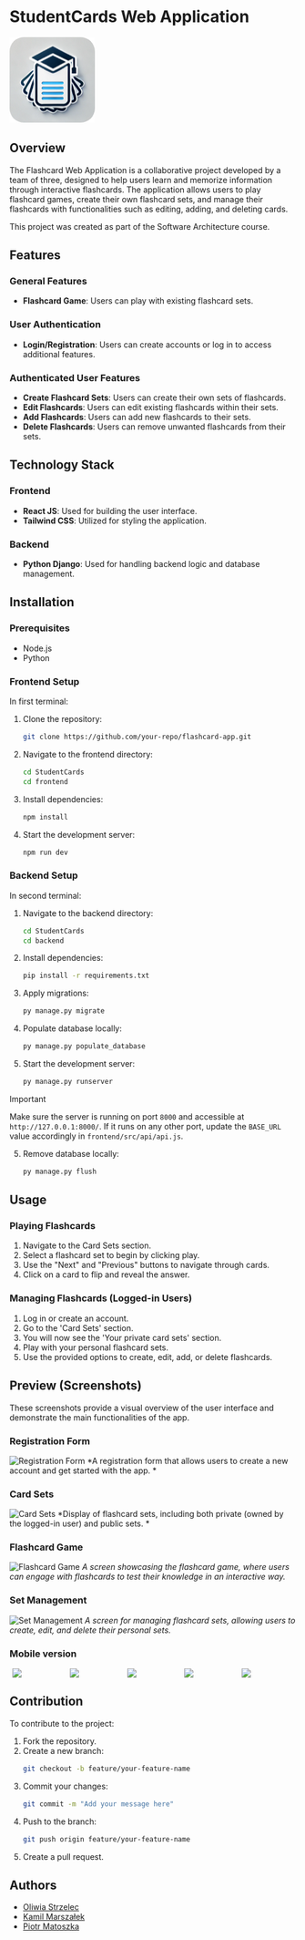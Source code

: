 # StudentCards Web Application

![Logo](frontend/icon.png)

## Overview
The Flashcard Web Application is a collaborative project developed by a team of three, designed to help users learn and memorize information through interactive flashcards. 
The application allows users to play flashcard games, create their own flashcard sets, and manage their flashcards with functionalities such as editing, adding, and deleting cards. 

This project was created as part of the Software Architecture course.

## Features

### General Features
- **Flashcard Game**: Users can play with existing flashcard sets.

### User Authentication
- **Login/Registration**: Users can create accounts or log in to access additional features.

### Authenticated User Features
- **Create Flashcard Sets**: Users can create their own sets of flashcards.
- **Edit Flashcards**: Users can edit existing flashcards within their sets.
- **Add Flashcards**: Users can add new flashcards to their sets.
- **Delete Flashcards**: Users can remove unwanted flashcards from their sets.

## Technology Stack

### Frontend
- **React JS**: Used for building the user interface.
- **Tailwind CSS**: Utilized for styling the application.

### Backend
- **Python Django**: Used for handling backend logic and database management.

## Installation

### Prerequisites
- Node.js
- Python

### Frontend Setup
In first terminal:
1. Clone the repository:
    ```bash
    git clone https://github.com/your-repo/flashcard-app.git
    ```
2. Navigate to the frontend directory:
    ```bash
    cd StudentCards
    cd frontend
    ```
3. Install dependencies:
    ```bash
    npm install
    ```
4. Start the development server:
    ```bash
    npm run dev
    ```

### Backend Setup
In second terminal:
1. Navigate to the backend directory:
    ```bash
    cd StudentCards
    cd backend
    ```
2. Install dependencies:
    ```bash
    pip install -r requirements.txt
    ```
3. Apply migrations:
    ```bash
    py manage.py migrate
    ```
4. Populate database locally:
    ```bash
    py manage.py populate_database
    ```
5. Start the development server:
    ```bash
    py manage.py runserver
    ```

> [!Important]
> Make sure the server is running on port `8000` and accessible at `http://127.0.0.1:8000/`. If it runs on any other port, update the `BASE_URL` value accordingly in `frontend/src/api/api.js`.

    
5. Remove database locally:
    ```bash
    py manage.py flush
    ```

## Usage

### Playing Flashcards
1. Navigate to the Card Sets section.
2. Select a flashcard set to begin by clicking play.
3. Use the "Next" and "Previous" buttons to navigate through cards.
4. Click on a card to flip and reveal the answer.

### Managing Flashcards (Logged-in Users)
1. Log in or create an account.
2. Go to the 'Card Sets' section.
3. You will now see the 'Your private card sets' section.
4. Play with your personal flashcard sets.
5. Use the provided options to create, edit, add, or delete flashcards.
   
## Preview (Screenshots)

These screenshots provide a visual overview of the user interface and demonstrate the main functionalities of the app.

### Registration Form
![Registration Form](https://github.com/user-attachments/assets/63392116-f409-4467-b78d-83e92adda80a)
*A registration form that allows users to create a new account and get started with the app. *

### Card Sets
![Card Sets](https://github.com/user-attachments/assets/a263358b-8e4f-46a0-97a2-62f7427460bd)
*Display of flashcard sets, including both private (owned by the logged-in user) and public sets. *

### Flashcard Game
![Flashcard Game](https://github.com/user-attachments/assets/2f7c69ea-aeb0-4700-9d9b-951edb65d71c)
*A screen showcasing the flashcard game, where users can engage with flashcards to test their knowledge in an interactive way.*

### Set Management
![Set Management](https://github.com/user-attachments/assets/a3574c04-f019-47a8-bba5-07a59d95f984)
*A screen for managing flashcard sets, allowing users to create, edit, and delete their personal sets.*

### Mobile version
<div style="display: flex; justify-content: space-around;">
  <img src="https://github.com/user-attachments/assets/e6d949f6-c902-4059-99f2-5b45b93b294d" width="18%"/>
  <img src="https://github.com/user-attachments/assets/a7f4bf1c-b415-4f81-8635-1288cce0fbf9" width="18%"/>
  <img src="https://github.com/user-attachments/assets/c2b36777-c7df-46b5-a176-fd3a661bceb1" width="18%"/>
  <img src="https://github.com/user-attachments/assets/5ffc893b-0511-4bb7-814c-256bc2680198" width="18%"/>
  <img src="https://github.com/user-attachments/assets/1526bd60-23bd-4dc0-9f64-b35da005169d" width="18%"/>
</div>

## Contribution
To contribute to the project:
1. Fork the repository.
2. Create a new branch:
    ```bash
    git checkout -b feature/your-feature-name
    ```
3. Commit your changes:
    ```bash
    git commit -m "Add your message here"
    ```
4. Push to the branch:
    ```bash
    git push origin feature/your-feature-name
    ```
5. Create a pull request.


## Authors
- [Oliwia Strzelec](https://github.com/StrzelecO)
- [Kamil Marszałek](https://github.com/KamilMarshal)
- [Piotr Matoszka](https://github.com/qsqus)
